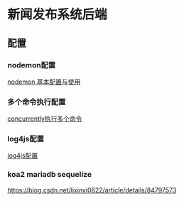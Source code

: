# 新闻发布系统后端

## 配置
### nodemon配置
[nodemon 基本配置与使用](https://blog.csdn.net/qq_36727756/article/details/88797699)
### 多个命令执行配置
[concurrently执行多个命令](https://www.npmjs.com/package/concurrently)
### log4js配置
[log4js配置](https://blog.csdn.net/kingov/article/details/79787868)
### koa2 mariadb sequelize
https://blog.csdn.net/lixinyi0622/article/details/84797573
